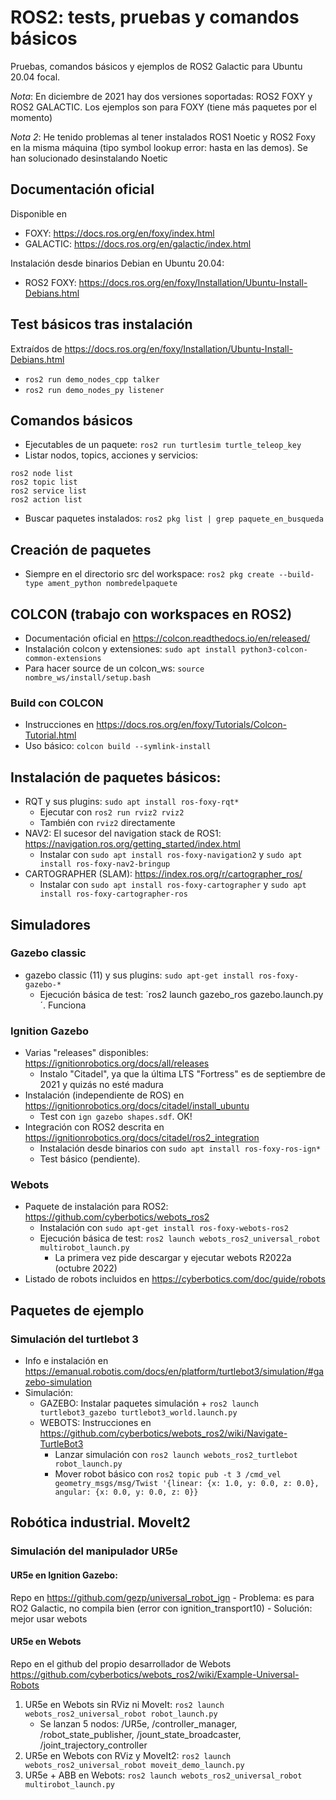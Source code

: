 # ROS2: tests, pruebas y comandos básicos
Pruebas, comandos básicos y ejemplos de ROS2 Galactic para Ubuntu 20.04 focal. 

*Nota*: En diciembre de 2021 hay dos versiones soportadas: ROS2 FOXY y ROS2 GALACTIC. Los ejemplos son para FOXY (tiene más paquetes por el momento)

*Nota 2*: He tenido problemas al tener instalados ROS1 Noetic y ROS2 Foxy en la misma máquina (tipo symbol lookup error: hasta en las demos). Se han solucionado desinstalando Noetic

## Documentación oficial
Disponible en
- FOXY: https://docs.ros.org/en/foxy/index.html
- GALACTIC: https://docs.ros.org/en/galactic/index.html

Instalación desde binarios Debian en Ubuntu 20.04:
- ROS2 FOXY: https://docs.ros.org/en/foxy/Installation/Ubuntu-Install-Debians.html

## Test básicos tras instalación
Extraídos de https://docs.ros.org/en/foxy/Installation/Ubuntu-Install-Debians.html
- `ros2 run demo_nodes_cpp talker`
- `ros2 run demo_nodes_py listener`

## Comandos básicos
- Ejecutables de un paquete:  `ros2 run turtlesim turtle_teleop_key`
- Listar nodos, topics, acciones y servicios:
```
ros2 node list
ros2 topic list
ros2 service list
ros2 action list
```
- Buscar paquetes instalados: `ros2 pkg list | grep paquete_en_busqueda`

## Creación de paquetes
- Siempre en el directorio src del workspace: `ros2 pkg create --build-type ament_python nombredelpaquete`

## COLCON (trabajo con workspaces en ROS2)
- Documentación oficial en https://colcon.readthedocs.io/en/released/
- Instalación colcon y extensiones: `sudo apt install python3-colcon-common-extensions`
- Para hacer source de un colcon_ws: `source nombre_ws/install/setup.bash`
### Build con COLCON
- Instrucciones en https://docs.ros.org/en/foxy/Tutorials/Colcon-Tutorial.html
- Uso básico: `colcon build --symlink-install`

## Instalación de paquetes básicos:
- RQT y sus plugins: `sudo apt install ros-foxy-rqt*`
    - Ejecutar con `ros2 run rviz2 rviz2`
    - También con `rviz2` directamente
- NAV2: El sucesor del navigation stack de ROS1: https://navigation.ros.org/getting_started/index.html
    - Instalar con `sudo apt install ros-foxy-navigation2` y `sudo apt install ros-foxy-nav2-bringup`
- CARTOGRAPHER (SLAM): https://index.ros.org/r/cartographer_ros/
    - Instalar con `sudo apt install ros-foxy-cartographer` y `sudo apt install ros-foxy-cartographer-ros`  

## Simuladores 
### Gazebo classic
- gazebo classic (11) y sus plugins: `sudo apt-get install ros-foxy-gazebo-*`
    - Ejecución básica de test: ´ros2 launch gazebo_ros gazebo.launch.py´. Funciona
### Ignition Gazebo
- Varias "releases" disponibles: https://ignitionrobotics.org/docs/all/releases
    - Instalo "Citadel", ya que la última LTS "Fortress" es de septiembre de 2021 y quizás no esté madura
- Instalación (independiente de ROS) en https://ignitionrobotics.org/docs/citadel/install_ubuntu
    - Test con `ign gazebo shapes.sdf`. OK!
- Integración con ROS2 descrita en https://ignitionrobotics.org/docs/citadel/ros2_integration 
    - Instalación desde binarios con `sudo apt install ros-foxy-ros-ign*`
    - Test básico (pendiente).   
### Webots
- Paquete de instalación para ROS2: https://github.com/cyberbotics/webots_ros2
    - Instalación con `sudo apt-get install ros-foxy-webots-ros2`
    - Ejecución básica de test: `ros2 launch webots_ros2_universal_robot multirobot_launch.py`
        - La primera vez pide descargar y ejecutar webots R2022a (octubre 2022)
- Listado de robots incluidos en https://cyberbotics.com/doc/guide/robots 

## Paquetes de ejemplo
### Simulación del turtlebot 3
- Info e instalación en https://emanual.robotis.com/docs/en/platform/turtlebot3/simulation/#gazebo-simulation
- Simulación: 
    - GAZEBO: Instalar paquetes simulación + `ros2 launch turtlebot3_gazebo turtlebot3_world.launch.py`
    - WEBOTS: Instrucciones en https://github.com/cyberbotics/webots_ros2/wiki/Navigate-TurtleBot3
        - Lanzar simulación con `ros2 launch webots_ros2_turtlebot robot_launch.py`
        - Mover robot básico con `ros2 topic pub -t 3 /cmd_vel geometry_msgs/msg/Twist '{linear: {x: 1.0, y: 0.0, z: 0.0}, angular: {x: 0.0, y: 0.0, z: 0}}`
## Robótica industrial. MoveIt2
### Simulación del manipulador UR5e
#### UR5e en Ignition Gazebo: 
Repo en https://github.com/gezp/universal_robot_ign
    - Problema: es para RO2 Galactic, no compila bien (error con ignition_transport10)
    - Solución: mejor usar webots
#### UR5e en Webots
Repo en el github del propio desarrollador de Webots https://github.com/cyberbotics/webots_ros2/wiki/Example-Universal-Robots
1. UR5e en Webots sin RViz ni MoveIt: `ros2 launch webots_ros2_universal_robot robot_launch.py`
    - Se lanzan 5 nodos: /UR5e, /controller_manager, /robot_state_publisher, /jount_state_broadcaster, /joint_trajectory_controller
2. UR5e en Webots con RViz y MoveIt2: `ros2 launch webots_ros2_universal_robot moveit_demo_launch.py`
3. UR5e + ABB en Webots: `ros2 launch webots_ros2_universal_robot multirobot_launch.py`
